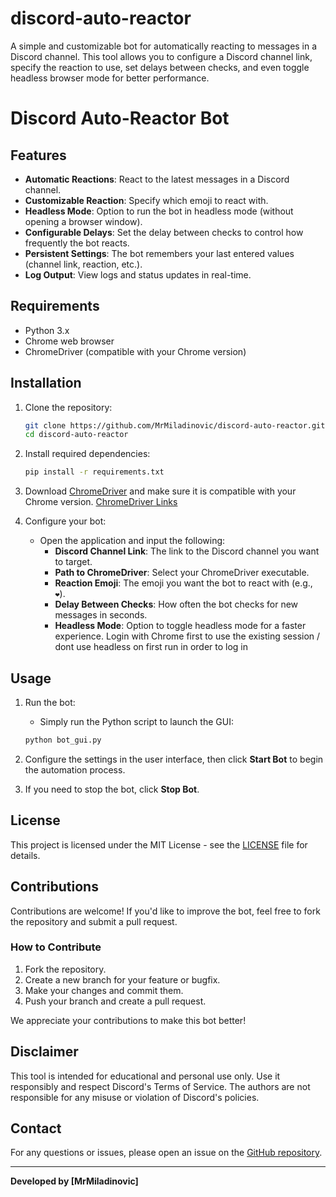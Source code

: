 # discord-auto-reactor
A simple and customizable bot for automatically reacting to messages in a Discord channel. This tool allows you to configure a Discord channel link, specify the reaction to use, set delays between checks, and even toggle headless browser mode for better performance.
# Discord Auto-Reactor Bot

## Features

- **Automatic Reactions**: React to the latest messages in a Discord channel.
- **Customizable Reaction**: Specify which emoji to react with.
- **Headless Mode**: Option to run the bot in headless mode (without opening a browser window).
- **Configurable Delays**: Set the delay between checks to control how frequently the bot reacts.
- **Persistent Settings**: The bot remembers your last entered values (channel link, reaction, etc.).
- **Log Output**: View logs and status updates in real-time.

## Requirements

- Python 3.x
- Chrome web browser
- ChromeDriver (compatible with your Chrome version)

## Installation

1. Clone the repository:
    ```bash
    git clone https://github.com/MrMiladinovic/discord-auto-reactor.git
    cd discord-auto-reactor
    ```

2. Install required dependencies:
    ```bash
    pip install -r requirements.txt
    ```

3. Download [ChromeDriver](https://sites.google.com/chromium.org/driver/) and make sure it is compatible with your Chrome version.
   [ChromeDriver Links](https://googlechromelabs.github.io/chrome-for-testing/#stable/)

5. Configure your bot:
    - Open the application and input the following:
        - **Discord Channel Link**: The link to the Discord channel you want to target.
        - **Path to ChromeDriver**: Select your ChromeDriver executable.
        - **Reaction Emoji**: The emoji you want the bot to react with (e.g., `❤️`).
        - **Delay Between Checks**: How often the bot checks for new messages in seconds.
        - **Headless Mode**: Option to toggle headless mode for a faster experience. Login with Chrome first to use the existing session / dont use headless on first run in order to log in

## Usage

1. Run the bot:
    - Simply run the Python script to launch the GUI:
    ```bash
    python bot_gui.py
    ```

2. Configure the settings in the user interface, then click **Start Bot** to begin the automation process.

3. If you need to stop the bot, click **Stop Bot**.

## License

This project is licensed under the MIT License - see the [LICENSE](LICENSE) file for details.

## Contributions

Contributions are welcome! If you'd like to improve the bot, feel free to fork the repository and submit a pull request.

### How to Contribute

1. Fork the repository.
2. Create a new branch for your feature or bugfix.
3. Make your changes and commit them.
4. Push your branch and create a pull request.

We appreciate your contributions to make this bot better!

## Disclaimer

This tool is intended for educational and personal use only. Use it responsibly and respect Discord's Terms of Service. The authors are not responsible for any misuse or violation of Discord's policies.

## Contact

For any questions or issues, please open an issue on the [GitHub repository](https://github.com/MrMiladinovic/discord-auto-reactor/issues).

---

**Developed by [MrMiladinovic]**
